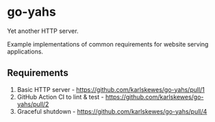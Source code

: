 # go-yahs

Yet another HTTP server.

Example implementations of common requirements for website serving applications.

## Requirements

1. Basic HTTP server - https://github.com/karlskewes/go-yahs/pull/1
1. GitHub Action CI to lint & test - https://github.com/karlskewes/go-yahs/pull/2
1. Graceful shutdown - https://github.com/karlskewes/go-yahs/pull/4
